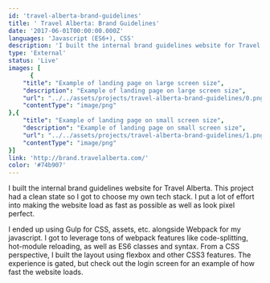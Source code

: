 ```yaml
---
id: 'travel-alberta-brand-guidelines'
title: ' Travel Alberta: Brand Guidelines'
date: '2017-06-01T00:00:00.000Z'
languages: 'Javascript (ES6+), CSS'
description: 'I built the internal brand guidelines website for Travel Alberta. This project had a clean state so I got to choose my own tech stack. I put a lot of effort into making the website load as fast as possible as well as look pixel perfect.'
type: 'External'
status: 'Live'
images: [
      {
	"title": "Example of landing page on large screen size",
	"description": "Example of landing page on large screen size",
	"url": "../../assets/projects/travel-alberta-brand-guidelines/0.png",
	"contentType": "image/png"
},{
	"title": "Example of landing page on small screen size",
	"description": "Example of landing page on small screen size",
	"url": "../../assets/projects/travel-alberta-brand-guidelines/1.png",
	"contentType": "image/png"
}]
link: 'http://brand.travelalberta.com/'
color: '#74b907'
---
```


I built the internal brand guidelines website for Travel Alberta. This project had a clean state so I got to choose my own tech stack. I put a lot of effort into making the website load as fast as possible as well as look pixel perfect.

I ended up using Gulp for CSS, assets, etc. alongside Webpack for my javascript.  I got to leverage tons of webpack features like code-splitting, hot-module reloading, as well as ES6 classes and syntax.  From a CSS perspective, I built the layout using flexbox and other CSS3 features. The experience is gated, but check out the login screen for an example of how fast the website loads.
